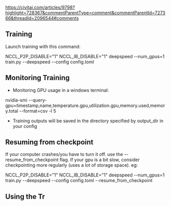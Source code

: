 https://civitai.com/articles/9798?highlight=728367&commentParentType=comment&commentParentId=727366&threadId=2096544#comments

## Training
Launch training with this command:

NCCL_P2P_DISABLE="1" NCCL_IB_DISABLE="1" deepspeed --num_gpus=1 train.py --deepspeed --config config.toml
## Monitoring Training
- Monitoring GPU usage in a windows terminal:

nvidia-smi --query-gpu=timestamp,name,temperature.gpu,utilization.gpu,memory.used,memory.total --format=csv -l 5
- Training outputs will be saved in the directory specified by output_dir in your config

## Resuming from checkpoint
If your computer crashes/you have to turn it off. use the --resume_from_checkpoint flag. If your gpu is a bit slow, consider checkpointing more regularly (uses a lot of storage space). eg:

NCCL_P2P_DISABLE="1" NCCL_IB_DISABLE="1" deepspeed --num_gpus=1 train.py --deepspeed --config config.toml --resume_from_checkpoint
## Using the Tr
